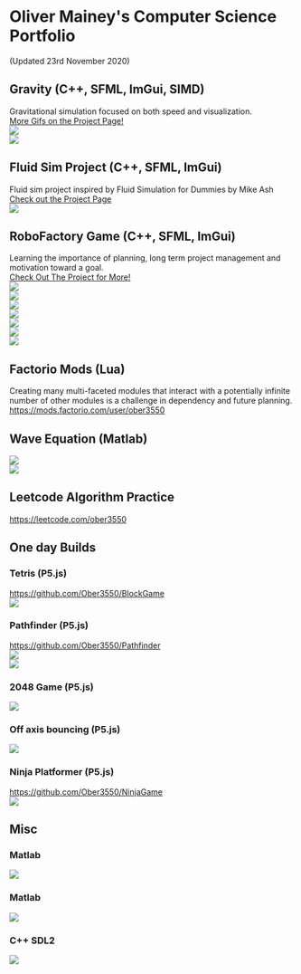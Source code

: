 # Oliver Mainey's Computer Science Portfolio 
(Updated 23rd November 2020)  

## Gravity (C++, SFML, ImGui, SIMD)  
Gravitational simulation focused on both speed and visualization.  
[More Gifs on the Project Page!](https://github.com/ober3550/SolarSim)  
![](assets/StableUniverse.gif)  
![](assets/PlanetaryPaths.gif)   

## Fluid Sim Project (C++, SFML, ImGui)  
Fluid sim project inspired by Fluid Simulation for Dummies by Mike Ash  
[Check out the Project Page](https://github.com/ober3550/FluidSim)  
![](assets/FluidSim.gif)  

## RoboFactory Game (C++, SFML, ImGui)  
Learning the importance of planning, long term project management and motivation toward a goal.  
[Check Out The Project for More!](https://github.com/ober3550/RobotComplex)  
![](assets/FurnaceAutomation.gif)  
![](assets/SteelSmeltingFixed.gif)  
![](assets/Hotbar.gif)  
![](assets/CraftingViewer.gif)  
![](assets/CircuitsDemo.gif)  
![](assets/CircuitUpdateSmall.gif)  
![](assets/CircuitUpdateBig.gif)  

## Factorio Mods (Lua)
Creating many multi-faceted modules that interact with a potentially infinite number of other modules is a challenge in dependency and future planning.  
https://mods.factorio.com/user/ober3550  

## Wave Equation (Matlab)  
![](assets/show_case_animation.gif)  
![](assets/WaveEquation3.gif)   

## Leetcode Algorithm Practice
https://leetcode.com/ober3550  

## One day Builds
### Tetris (P5.js)
https://github.com/Ober3550/BlockGame  
![](assets/block_game.gif)  

### Pathfinder (P5.js)
https://github.com/Ober3550/Pathfinder  
![](assets/pathfinder.gif)  
![](assets/mazeSolve.gif)  

### 2048 Game (P5.js)
![](assets/2048Game.gif)

### Off axis bouncing (P5.js)
![](assets/bounce.gif)

### Ninja Platformer (P5.js)
https://github.com/Ober3550/NinjaGame  
![](assets/Platformer.gif)  

## Misc  
### Matlab  
![](assets/Beetle.gif)  
### Matlab  
![](assets/BrainScan.gif)  
### C++ SDL2  
![](assets/PolygonDrawer.gif)  
